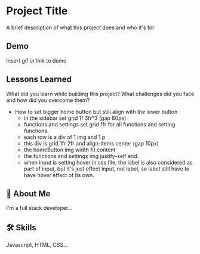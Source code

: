 
# Project Title

A brief description of what this project does and who it's for


## Demo

Insert gif or link to demo


## Lessons Learned

What did you learn while building this project? What challenges did you face and how did you overcome them?

- How to set bigger home button but still align with the lower button
  - in the sidebar set grid 1f 3fr\*3 (gap 80px)
  - functions and settings set grid 1fr for all functions and setting functions.
  - each row is a div of 1 img and 1 p
  - this div is grid 1fr 2fr and align-items center (gap 10px)
  - the homeButton img width fit content
  - the functions and settings img justify-self end.
  - when input is setting hover in css file, the label is also considered as part of input, but it's just effect input, not label, so label still have to have hover effect of its own.

## 🚀 About Me
I'm a full stack developer...


## 🛠 Skills
Javascript, HTML, CSS...



